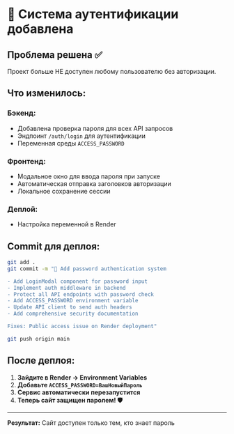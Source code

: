 # 🔐 Система аутентификации добавлена

## Проблема решена ✅
Проект больше НЕ доступен любому пользователю без авторизации.

## Что изменилось:

### Бэкенд:
- Добавлена проверка пароля для всех API запросов
- Эндпоинт `/auth/login` для аутентификации
- Переменная среды `ACCESS_PASSWORD`

### Фронтенд:
- Модальное окно для ввода пароля при запуске
- Автоматическая отправка заголовков авторизации
- Локальное сохранение сессии

### Деплой:
- Настройка переменной в Render

## Commit для деплоя:

```bash
git add .
git commit -m "🔐 Add password authentication system

- Add LoginModal component for password input
- Implement auth middleware in backend
- Protect all API endpoints with password check
- Add ACCESS_PASSWORD environment variable
- Update API client to send auth headers
- Add comprehensive security documentation

Fixes: Public access issue on Render deployment"

git push origin main
```

## После деплоя:

1. **Зайдите в Render → Environment Variables**
2. **Добавьте `ACCESS_PASSWORD=ВашНовыйПароль`**
3. **Сервис автоматически перезапустится**
4. **Теперь сайт защищен паролем! 🛡️**

---
**Результат:** Сайт доступен только тем, кто знает пароль
